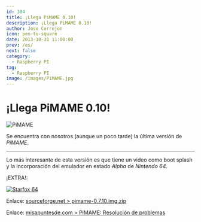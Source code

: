 ```yaml
---
id: 304
title: ¡Llega PiMAME 0.10!
description: ¡Llega PiMAME 0.10!
author: Jose Cerrejon
icon: pen-to-square
date: 2013-10-31 11:00:00
prev: /es/
next: false
category:
  - Raspberry PI
tag:
  - Raspberry PI
image: /images/PiMAME.jpg
---
```


# ¡Llega PiMAME 0.10!

![PiMAME](/images/PiMAME.jpg)

Se encuentra con nosotros (aunque un poco tarde) la última versión de *PiMAME*. 

- - -
Lo más interesante de esta versión es que tiene un video como boot splash y la incorporación del emulador en estado *Alpha* de *Nintendo 64*.

¡EXTRA!:

<a href="http://n64.freeroms.com/n64-roms/2/starfox64.zip">![Starfox 64](/images/2013/10/starfox64.jpg "¡Descarga y juega StarFox 64!")</a>

Enlace: [sourceforge.net > pimame-0.7.10.img.zip](http://sourceforge.net/projects/pimame/files/pimame-0.7.10.img.zip/download)

Enlace: [misapuntesde.com > PiMAME: Resolución de problemas](/post.php?id=212)